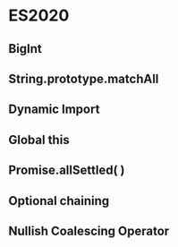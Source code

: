 # ES2020

## BigInt

## String.prototype.matchAll

## Dynamic Import

## Global this

## Promise.allSettled( )

## Optional chaining

## Nullish Coalescing Operator
